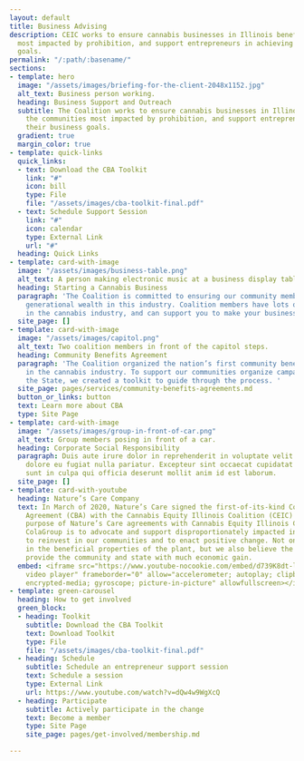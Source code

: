 ```yaml
---
layout: default
title: Business Advising
description: CEIC works to ensure cannabis businesses in Illinois benefit the communities
  most impacted by prohibition, and support entrepreneurs in achieving their business
  goals.
permalink: "/:path/:basename/"
sections:
- template: hero
  image: "/assets/images/briefing-for-the-client-2048x1152.jpg"
  alt_text: Business person working.
  heading: Business Support and Outreach
  subtitle: The Coalition works to ensure cannabis businesses in Illinois benefit
    the communities most impacted by prohibition, and support entrepreneurs in achieving
    their business goals.
  gradient: true
  margin_color: true
- template: quick-links
  quick_links:
  - text: Download the CBA Toolkit
    link: "#"
    icon: bill
    type: File
    file: "/assets/images/cba-toolkit-final.pdf"
  - text: Schedule Support Session
    link: "#"
    icon: calendar
    type: External Link
    url: "#"
  heading: Quick Links
- template: card-with-image
  image: "/assets/images/business-table.png"
  alt_text: A person making electronic music at a business display table.
  heading: Starting a Cannabis Business
  paragraph: 'The Coalition is committed to ensuring our community members can build
    generational wealth in this industry. Coalition members have lots of experience
    in the cannabis industry, and can support you to make your business dreams a reality! '
  site_page: []
- template: card-with-image
  image: "/assets/images/capitol.png"
  alt_text: Two coalition members in front of the capitol steps.
  heading: Community Benefits Agreement
  paragraph: 'The Coalition organized the nation’s first community benefits agreement
    in the cannabis industry. To support our communities organize campaigns across
    the State, we created a toolkit to guide through the process. '
  site_page: pages/services/community-benefits-agreements.md
  button_or_links: button
  text: Learn more about CBA
  type: Site Page
- template: card-with-image
  image: "/assets/images/group-in-front-of-car.png"
  alt_text: Group members posing in front of a car.
  heading: Corporate Social Responsibility
  paragraph: Duis aute irure dolor in reprehenderit in voluptate velit esse cillum
    dolore eu fugiat nulla pariatur. Excepteur sint occaecat cupidatat non proident,
    sunt in culpa qui officia deserunt mollit anim id est laborum.
  site_page: []
- template: card-with-youtube
  heading: Nature’s Care Company
  text: In March of 2020, Nature’s Care signed the first-of-its-kind Community Benefits
    Agreement (CBA) with the Cannabis Equity Illinois Coalition (CEIC) and the ColaGroup.  The
    purpose of Nature’s Care agreements with Cannabis Equity Illinois Coalition and
    ColaGroup is to advocate and support disproportionately impacted individuals,
    to reinvest in our communities and to enact positive change. Not only do we believe
    in the beneficial properties of the plant, but we also believe the industry can
    provide the community and state with much economic gain.
  embed: <iframe src="https://www.youtube-nocookie.com/embed/d739K8dt-lE" title="YouTube
    video player" frameborder="0" allow="accelerometer; autoplay; clipboard-write;
    encrypted-media; gyroscope; picture-in-picture" allowfullscreen></iframe>
- template: green-carousel
  heading: How to get involved
  green_block:
  - heading: Toolkit
    subtitle: Download the CBA Toolkit
    text: Download Toolkit
    type: File
    file: "/assets/images/cba-toolkit-final.pdf"
  - heading: Schedule
    subtitle: Schedule an entrepreneur support session
    text: Schedule a session
    type: External Link
    url: https://www.youtube.com/watch?v=dQw4w9WgXcQ
  - heading: Participate
    subtitle: Actively participate in the change
    text: Become a member
    type: Site Page
    site_page: pages/get-involved/membership.md

---
```


